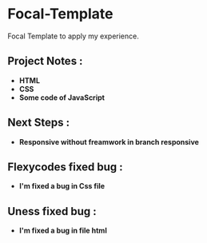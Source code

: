# Focal-Template
Focal Template to apply my experience.

## Project Notes :

- **HTML**
- **CSS**
- **Some code of JavaScript**

## Next Steps :

- **Responsive without freamwork in branch responsive**

## Flexycodes fixed bug :

- **I'm fixed a bug in Css file**

## Uness fixed bug :

- **I'm fixed a bug in file html**

